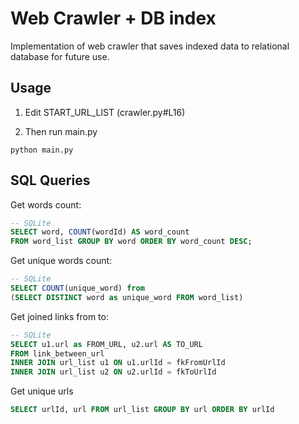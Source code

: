 # Web Crawler + DB index

Implementation of web crawler that saves indexed data to relational database for future use.

## Usage

1. Edit START_URL_LIST (crawler.py#L16)

2. Then run main.py

```shell
python main.py
```

## SQL Queries

Get words count:

```sql
-- SQLite
SELECT word, COUNT(wordId) AS word_count
FROM word_list GROUP BY word ORDER BY word_count DESC;
```

Get unique words count:

```sql
-- SQLite
SELECT COUNT(unique_word) from
(SELECT DISTINCT word as unique_word FROM word_list)
```

Get joined links from to:

```sql
-- SQLite
SELECT u1.url as FROM_URL, u2.url AS TO_URL
FROM link_between_url 
INNER JOIN url_list u1 ON u1.urlId = fkFromUrlId
INNER JOIN url_list u2 ON u2.urlId = fkToUrlId
```

Get unique urls

```sql
SELECT urlId, url FROM url_list GROUP BY url ORDER BY urlId
```
